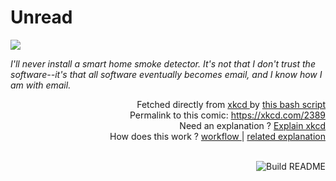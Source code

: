 # <b>Unread</b>

[![](https://imgs.xkcd.com/comics/unread.png)](https://xkcd.com/2389)

<i>I&#39;ll never install a smart home smoke detector. It&#39;s not that I don&#39;t trust the software--it&#39;s that all software eventually becomes email, and I know how I am with email.</i>

<div align="right">
  Fetched directly from
  <a href="https://xkcd.com">
    xkcd
  </a>
  by
  <a href="https://github.com/Vanille-N/Vanille-N/blob/master/fetch">
    this bash script
  </a>
</div>
<div align="right">
  Permalink to this comic:
  <a href="https://xkcd.com/2389">
    https://xkcd.com/2389
  </a>
</div>
<div align="right">
  Need an explanation ?
  <a href="https://www.explainxkcd.com/wiki/index.php/2389">
    Explain xkcd
  </a>
</div>
<div align="right">
  How does this work ?
  <a href="https://github.com/Vanille-N/Vanille-N/blob/master/.github/workflows/build.yml">
    workflow
  </a>
  |
  <a href="https://simonwillison.net/2020/Jul/10/self-updating-profile-readme/">
    related explanation
  </a>
</div><br>

<a href="https://github.com/Vanille-N/Vanille-N/actions"><img src="https://github.com/Vanille-N/Vanille-N/workflows/Build%20README/badge.svg" align="right" alt="Build README"></a>
